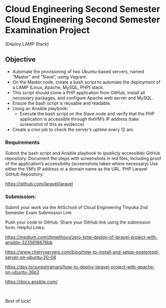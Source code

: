 # Cloud Engineering Second Semester  Cloud Engineering Second Semester Examination Project

(Deploy LAMP Stack)

## Objective


- Automate the provisioning of two Ubuntu-based servers, named “Master” and “Slave”, using Vagrant.
- On the Master node, create a bash script to automate the deployment of a LAMP (Linux, Apache, MySQL, PHP) stack.
- This script should clone a PHP application from GitHub, install all necessary packages, and configure Apache web server and MySQL. 
- Ensure the bash script is reusable and readable.
- Using an Ansible playbook:
  - Execute the bash script on the Slave node and verify that the PHP application is accessible through theVM’s IP address (take screenshot of this as evidence)
- Create a cron job to check the server’s uptime every 12 am.

### Requirements

Submit the bash script and Ansible playbook to (publicly accessible) GitHub repository.
Document the steps with screenshots in md files, including proof of the application’s accessibility (screenshots taken where necessary)
Use either the VM’s IP address or a domain name as the URL.
PHP Laravel GitHub Repository:

https://github.com/laravel/laravel

### Submission:

Submit your work via the AltSchool of Cloud Engineering Tinyuka 2nd Semester Exam Submission Link

Push your code to GitHub.
Share your GitHub link using the submission form.
Helpful Links:

https://medium.com/@melihovv/zero-time-deploy-of-laravel-project-with-ansible-3235816676bb

https://www.cherryservers.com/blog/how-to-install-and-setup-postgresql-server-on-ubuntu-20-04

https://dev.to/sureshramani/how-to-deploy-laravel-project-with-apache-on-ubuntu-36p3

https://docs.ansible.com/

​

Best of luck!
